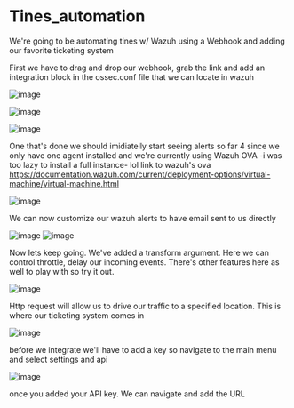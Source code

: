 # Tines_automation

We're going to be automating tines w/ Wazuh using a Webhook and adding our favorite ticketing system 

First we have to drag and drop our webhook, grab the link and add an integration block in the ossec.conf file that we can locate in wazuh

![image](https://github.com/user-attachments/assets/ce0833cb-3e49-4e6b-b411-5fbf654b47c2)

![image](https://github.com/user-attachments/assets/c47572ed-b640-411d-8318-a9107d39a538)

![image](https://github.com/user-attachments/assets/450e1202-1330-470f-b158-4ae6a0ec5d1c)


One that's done we should imidiatelly start seeing alerts
so far 4 since we only have one agent installed and we're currently using Wazuh OVA -i was too lazy to install a full instance- lol
link to wazuh's ova
https://documentation.wazuh.com/current/deployment-options/virtual-machine/virtual-machine.html


![image](https://github.com/user-attachments/assets/8e3e5242-0480-41e2-bd11-0b31a8644d52)

We can now customize our wazuh alerts to have email sent to us directly

![image](https://github.com/user-attachments/assets/e563259a-fc77-4ef8-92f1-e1f682169a6f)
![image](https://github.com/user-attachments/assets/12f371dd-50b5-49b2-97a7-6abd10108297)


Now lets keep going. We've added a transform argument. Here we can control throttle, delay our incoming events. There's other features here as well to play with so try it out.

![image](https://github.com/user-attachments/assets/2153995f-3b62-4ac4-aaa9-2c274823b938)


Http request will allow us to drive our traffic to a specified location. This is where our ticketing system comes in

![image](https://github.com/user-attachments/assets/dffbbeca-e6e0-4262-b0b3-e514adbfad70)

before we integrate we'll have to add a key
so navigate to the main menu and select settings and api

![image](https://github.com/user-attachments/assets/78be534a-5c87-4214-a5bb-95cc0ea508f7)

once you added your API key. 
We can navigate and add the URL
